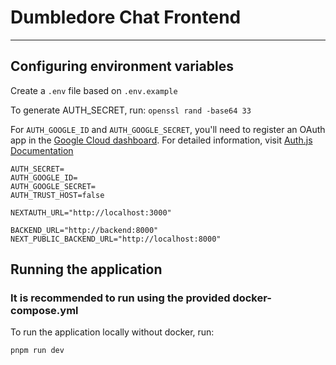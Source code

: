 # Dumbledore Chat Frontend
___

## Configuring environment variables
Create a `.env` file based on `.env.example`

To generate AUTH_SECRET, run: `openssl rand -base64 33`

For `AUTH_GOOGLE_ID` and `AUTH_GOOGLE_SECRET`, you'll need to register an OAuth app in the [Google Cloud dashboard](https://console.cloud.google.com/apis/credentials/consent). For detailed information, visit [Auth.js Documentation](https://authjs.dev/getting-started/authentication/oauth)

```
AUTH_SECRET=  
AUTH_GOOGLE_ID=  
AUTH_GOOGLE_SECRET=  
AUTH_TRUST_HOST=false  

NEXTAUTH_URL="http://localhost:3000"

BACKEND_URL="http://backend:8000"  
NEXT_PUBLIC_BACKEND_URL="http://localhost:8000"
```

## Running the application

### It is recommended to run using the provided docker-compose.yml
To run the application locally without docker, run:

```
pnpm run dev
```